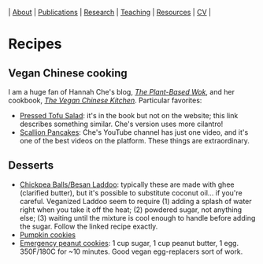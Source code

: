 | [About](https://cageissler.github.io) | [Publications](https://cageissler.github.io/publications) | [Research](https://cageissler.github.io/research) | [Teaching](https://cageissler.github.io/teaching) | [Resources](https://cageissler.github.io/resources) | [CV](https://cageissler.github.io/files/Geissler_CV.pdf) |


# Recipes

## Vegan Chinese cooking

I am a huge fan of Hannah Che's blog, [*The Plant-Based Wok*](https://theplantbasedwok.com/), and her cookbook, [*The Vegan Chinese Kitchen*](https://bookshop.org/p/books/the-vegan-chinese-kitchen-recipes-and-modern-stories-from-a-thousand-year-old-tradition-a-cookbook-hannah-che/17789024?ean=9780593139707). Particular favorites:

- [Pressed Tofu Salad](https://omnivorescookbook.com/sliced-tofu-salad/): it's in the book but not on the website; this link describes something similar. Che's version uses more cilantro!
- [Scallion Pancakes](https://www.youtube.com/watch?v=9aAd37lWeBc): Che's YouTube channel has just one video, and it's one of the best videos on the platform. These things are extraordinary.


## Desserts

- [Chickpea Balls/Besan Laddoo](https://veganlovlie.com/vegan-besan-ladoo-chickpea-flour-fudge-balls/): typically these are made with ghee (clarified butter), but it's possible to substitute coconut oil... if you're careful. Veganized Laddoo seem to require (1) adding a splash of water right when you take it off the heat; (2) powdered sugar, not anything else; (3) waiting until the mixture is cool enough to handle before adding the sugar. Follow the linked recipe exactly.
- [Pumpkin cookies](https://lovingitvegan.com/vegan-pumpkin-oatmeal-cookies/)
- [Emergency peanut cookies](https://www.bbcgoodfood.com/recipes/peanut-butter-cookies): 1 cup sugar, 1 cup peanut butter, 1 egg. 350F/180C for ~10 minutes. Good vegan egg-replacers sort of work.
